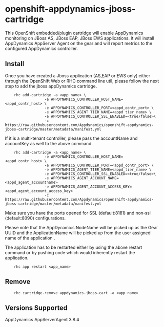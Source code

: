 # openshift-appdynamics-jboss-cartridge 

This OpenShift embedded/plugin cartridge will enable AppDynamics monitoring on JBoss AS, JBoss EAP, JBoss EWS applications. It will install AppDynamics AppServer Agent on the gear and will report metrics to the configured AppDynamics controller.

## Install ##

Once you have created a Jboss application (AS,EAP or EWS only) either through the OpenShift Web or RHC command line util, please follow the next step to add the jboss appDynamics cartridge. 



```
	rhc add-cartridge -a <app_name> \
				  -e APPDYNAMICS_CONTROLLER_HOST_NAME=<appd_contr_host> \
				  -e APPDYNAMICS_CONTROLLER_PORT=<appd_contr_port> \ 
				  -e APPDYNAMICS_AGENT_TIER_NAME=<appd_tier_name> \
				  -e APPDYNAMICS_CONTROLLER_SSL_ENABLED=<true/false>\
				  -c https://raw.githubusercontent.com/Appdynamics/openshift-appdynamics-jboss-cartridge/master/metadata/manifest.yml

```

If it is a multi-tenant controller, please pass the accountName and accountKey as well to the above command. 

```
	rhc add-cartridge -a <app_name> \
				  -e APPDYNAMICS_CONTROLLER_HOST_NAME=<appd_contr_host> \
				  -e APPDYNAMICS_CONTROLLER_PORT=<appd_contr_port> \ 
				  -e APPDYNAMICS_AGENT_TIER_NAME=<appd_tier_name> \
				  -e APPDYNAMICS_CONTROLLER_SSL_ENABLED=<true/false>\
				  -e APPDYNAMICS_AGENT_ACCOUNT_NAME=<appd_agent_accountname>
				  -e APPDYNAMICS_AGENT_ACCOUNT_ACCESS_KEY=<appd_agent_account_access_key>
				  -c https://raw.githubusercontent.com/Appdynamics/openshift-appdynamics-jboss-cartridge/master/metadata/manifest.yml

```
Make sure you have the ports opened for SSL (default:8181) and non-ssl (default:8090) configurations.

Please note that the AppDynamics NodeName will be picked up as the Gear UUID and the ApplicationName will be picked up from the user assigned name of the application . 

The application has to be restarted either by using the above restart command or by pushing code which would inherently restart the application. 



```
	rhc app restart <app_name>
```



## Remove ##

```
	rhc cartridge-remove appdynamics-jboss-cart -a <app_name>
```

## Versions Supported ##

AppDynamics AppServerAgent 3.8.4